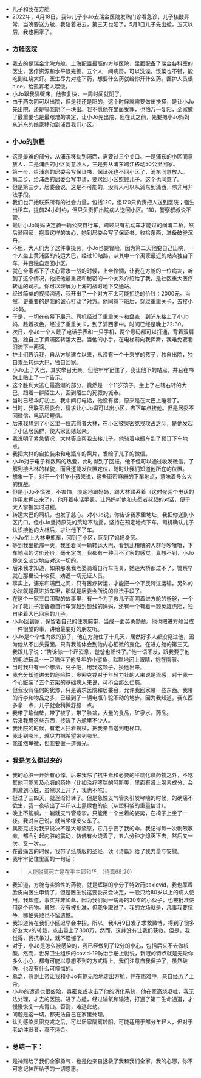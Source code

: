 - 儿子和我在方舱
- 2022年，4月18日，我带儿子小Jo去瑞金医院发热门诊看急诊，儿子核酸异常，当晚要送方舱，我陪着进去，第三天也阳了。5月1日儿子先出舱，五天以后，我也回家了。
- ### 方舱医院
- 我去的是瑞金北院方舱，上海配置最高的方舱医院，里面配备了瑞金各科室的医生，医疗资源和水平很完善，五个人一间病房，可以洗澡，饭菜也不错，能吃到红烧大虾。医生尽力对症下药，想要什么药就给你开什么药。医护人员很nice，给孤寡老人喂饭。
- 小Jo跟我隔壁床，他恢复快，一周时间就阴了。
- 由于两次阴可以出院，但是我还是阳的，这个时候就需要做出抉择，是让小Jo先出院，还是等我阴了一块出。我不愿他在里面受罪，也怕万一复阳，全家做了最重要也是最艰难的决定，让小Jo先出院，但在此之前，先要把小Jo妈妈从浦东的娘家移动到浦西我们小区。
- ### 小Jo的旅程
- 这是最难的部分，从浦东移动到浦西，需要过三个关口。一是浦东的小区同意放人，二是浦西的小区同意收人，三是要从浦东跨江移动50公里回家。
- 第一步，给浦东的居委会写保证书，保证死也不回小区了，浦东同意放人。
- 第二步，给浦西的居委会写申请，要求回小区照顾儿子。这个也同意了。
- 但是第三步，居委会说，这是不可能的，没有人可以从浦东到浦西，除非用非法手段。
- 我们也开始联系所有的社会力量，包括120，但120只负责把人送到医院；强生出租车，提前24小时约，但只负责把出院病人送回小区。110，警察叔叔说不管。
- 最后小Jo妈妈决定骑一辆公交自行车，跨过只有机动车才能过的闵浦二桥，然后骑回家，抱着这样的决心，她到居委会写了保证书，收拾东西，准备破釜沉舟。
- 不但，大人们为了这件事操劳，小Jo也要冒险，因为第二天他要自己出院，一个人坐上黄浦区的转运大巴，经过10站路，从其中一个离家最近的站点独自下车，并且独自走回小区。
- 就在全家都下了决心背水一战的时候，上帝怜悯，让我在方舱的一位病友，听到了这个情况，他把他最重要和秘密的一个关系介绍给了我。是社区重大医疗转运的司机。你可以理解为上海的战时地下交通站。
- 经过简单的视频沟通，我开出了一个对方不太可能拒绝的价钱：2000元。当然，更重要的是我的诚心打动了对方。他同意下班后，穿过重重关卡，去接小Jo妈。
- 于是，一切在夜幕下展开。司机经过了重重关卡和盘查，到浦东接上了小Jo妈，趁着夜色，经过了重重关卡，到了浦西家中。时间已经是晚上22:30。
- 次日，小Jo一个人戴了电话手表和一只手机，两个号码都可以打通，背着双肩包，独自上了黄浦区转运大巴。当他的小手，在电梯前向我挥舞，我难免要老泪流下一两滴。
- 护士们告诉我，自从方舱建立以来，从没有一个十来岁的孩子，独自出院，独自乘坐转运大巴，独自回家。
- 小Jo上了大巴，其实举目无亲。但他牢牢记住了，我让他下的站点，并且在书包上贴上了一个告示。
- 这个胜利大逃亡最高潮的部分，竟然是一个11岁孩子，坐上了左转右转的大巴，跟着一群陌生人，回到陌生的死寂的城市。
- 当时已经华灯初上，我中间打电话，他没有接，原来是在大巴上睡着了。
- 当时，我联系居委会，请求让小Jo妈可以出小区，去下车点接他。但是居委不回微信，电话和短信。
- 后来我想到了小区里一位志愿者大林，在小区被奥密克戎攻占之际，是他发起了小区居民群，使大家团结起来。
- 我说明了紧急情况，大林答应帮我去接儿子。他骑着电瓶车到了预订下车地点。
- 我把大林的自拍装束和电瓶车的照片，发给了儿子的微信。
- 小Jo对于电子和数码的热爱，此时得到了回报。他不但可以通过收发微信，了解到接大林的样貌，而且还能发位置定位，随时让我们知道他所在的位置。
- 想象一下，对于一个11岁小孩来说，这些密密麻麻的下车地点，意味着多么大的挑战。
- 但是小Jo不慌张，不害怕，淡定地跟妈妈，跟大林联系着（这时候两个电话的作用发挥出来了），他开着电话手表，让妈妈听他和志愿者叔叔的对话，便于大人掌握实时进程。
- 转运大巴的司机，也发了慈心。对小Jo说，你告诉我家里地址，我把你送到小区门口。但小Jo坚持原先的策略不动摇，坚持在预定地点下车。司机确认儿子认识接他的大林后，才让他下了车。
- 小Jo坐上大林电瓶车，回到了小区，回到了妈妈身旁。
- 等到我出舱那一天，我坐着同一辆转运大巴，看到乱糟糟的人群吵吵嚷嚷，下车地点的讨价还价，毫无定向，我都有一种回不了家的感觉。真想不到，小Jo是怎么淡定地应对这一切的。
- 后来我才知道，如果那晚我老婆骑着自行车闯关，她连大桥都过不了，警察早就在那里设卡收获，劝返一切无证人员。
- 事实上，浦东和浦西之间，只有医疗转运，才能把一个平民跨江运输。另外的办法就是藏进货车里，那就是居委会所说的非法手段了。
- 在这个一家三口团聚的故事里，有一个为了救儿子而阴着进方舱的爸爸，一个为了救儿子准备骑自行车穿越封锁线的妈妈，还有一个有着一颗英雄虎胆，独自坐着大巴回家的儿子。
- 小Jo回到家，保留着自己的住院腕带，当成一面英勇勋章。他也把进方舱当成一件很酷的事，讲给最要好的朋友听。
- 小Jo是个个性内敛的孩子，他在方舱住了十几天，居然好多人都没见过他，因为他从不出头露面。只有我能体会到他内心细微的变化。在进方舱的第三天，我跟儿子说：“告诉你一个坏消息，爸爸也阳性了。”他一语不发，跟我要了他的毛绒玩具--一只陪伴了他多年的小鲨鱼，默默地闭上眼睛，抱在胸前。
- 当时我只有一个想法，兑子吧，用我这颗子，换他出来。
- 我充分知道进去的危险性，奥密克戎对于年轻力壮的人来说是流感，对于我一个心脏装了五个支架的基础病人来说，可不会那么仁慈。
- 但我没有任何的犹豫，只是请求医院和居委会，允许我回家带一些东西。我带的行李和物品之多，已经到了一辆电瓶车驼不动的地步。因为我知道，我东西多拿一点，儿子就会稍微舒服一点。
- 我带了瑜伽垫，带了被子，带了脸盆，大量的食品，矿泉水，药品。
- 后来我用这些东西，接济了方舱里不少人。
- 我出院的时候，有老人拄着拐杖，把我亲自送到电梯口。
- 我走到哪里，就尽力把希望带到哪里。
- 我虽然卑微，但我要做一道微光。
- ### 我是怎么挺过来的
- 我的心脏一开始有心悸，后来我除了抗生素和必要的平喘化痰药物之外，不吃其他可能累及心脏的药物（比如治疗哮喘的阿斯美，里面有肾上腺素成分，会刺激到心脏，虽然以上开了，我也不吃）。
- 挺过了三四天，就逐渐好转了。但是急性支气管炎引发哮喘的时候，的确痛不欲生，我一夜咳出了半斤以上黑绿色的痰（从塑料袋的重量估计）。
- 晚上不能躺，一躺就支气管痉挛，只能用一个坐着的姿势，在椅子上坐了一夜。我对自己说，就当坐绿皮火车了。
- 奥密克戎对我来说决不是大号流感，它几乎要了我的命。我记得每一次剧烈咳嗽，都会引起内脏的震动，仿佛有火烧着了，五六分钟才熄灭下去，然后又一次，又一次。。。
- 在最痛苦的时候，我带了纸质版的圣经，读《诗篇》给了我力量与安慰。
- 我牢牢记住里面的一句话：
- > 人能脱离死亡是在乎主耶和华。（诗篇68:20）
- 我知道，方舱有实验性的药物，就是辉瑞的小分子特效药paxlovid，我也厚着脸皮向医生申请了，但是医生说这要委员会决定，一般只给80岁以上的病人使用。我知道，事实并非如此，因为我们同一病房的30岁的小伙子，也被批准使用这个药物。虽然，没有被批准，但我争取过了。我的立场就是，凡事我要抗争，哪怕失败也不留遗憾。
- 我知道待在我们小区迟早会中招，所以，我4月9日发了求救微博，得到了很多好友大v的转载，点击量上了300万，然而，这并没有让我们获救。但是，我觉得，我抗争过，就不遗憾了。
- 对于，小Jo是怎么被感染的，我已经做到了12分的小心，包括后来不去做核酸。然而，世界卫生组织的covid-19防治手册上就说，新冠的特点就是无论你多么小心，都有可能以意想不到的方式得上。我们注意自我保护了，虽然破防，也没有什么可懊悔的。
- 总之，感谢上帝让我和小Jo有惊无险地走出方舱，并在患难中，亲自经历了上帝。
- 小Jo的遭遇也很凶险，奥密克戎攻击了他的消化系统，他在家高烧呕吐，我无法处理，才去的医院。进了方舱，经过输氧和输液，打通了第二生命通道，才慢慢恢复一点胃口。否则，难逃此劫。
- 问题是这一切，都无法自己在家里处理。
- 认为感染奥密克戎之后，可以居家隔离转阴，可能适用于部分年轻人，但对于老幼体弱者，真不适合。
- ### 总结一下：
- 是神赐给了我们全家勇气，也是他亲自拯救了我和我们全家。我的心哪，你不可忘记神所给予的一切恩惠。
